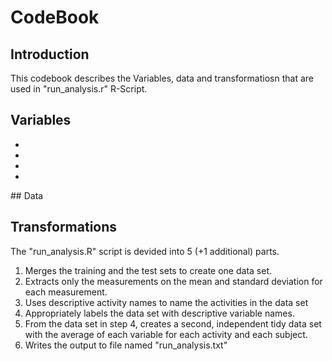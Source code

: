 # CodeBook

## Introduction
This codebook describes the Variables, data and transformatiosn that are used in "run_analysis.r" R-Script.

## Variables
<ul>
<li></li>
<li></li>
<li></li>
<li></li>
</ul>
## Data

## Transformations

The "run_analysis.R" script is devided into 5 (+1 additional) parts.
<ol>
<li>Merges the training and the test sets to create one data set.</li>
<li>Extracts only the measurements on the mean and standard deviation for each measurement.</li>
<li>Uses descriptive activity names to name the activities in the data set</li>
<li>Appropriately labels the data set with descriptive variable names.</li>
<li>From the data set in step 4, creates a second, independent tidy data set with the average of each variable for each activity and each subject.</il>
<li>Writes the output to file named "run_analysis.txt"</li>
</ol> 
